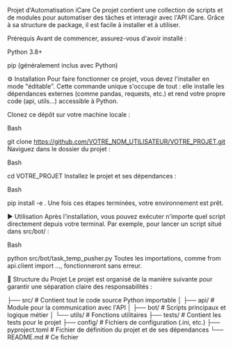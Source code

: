 Projet d'Automatisation iCare
Ce projet contient une collection de scripts et de modules pour automatiser des tâches et interagir avec l'API iCare. Grâce à sa structure de package, il est facile à installer et à utiliser.

Prérequis
Avant de commencer, assurez-vous d'avoir installé :

Python 3.8+

pip (généralement inclus avec Python)

⚙️ Installation
Pour faire fonctionner ce projet, vous devez l'installer en mode "éditable". Cette commande unique s'occupe de tout : elle installe les dépendances externes (comme pandas, requests, etc.) et rend votre propre code (api, utils...) accessible à Python.

Clonez ce dépôt sur votre machine locale :

Bash

git clone https://github.com/VOTRE_NOM_UTILISATEUR/VOTRE_PROJET.git
Naviguez dans le dossier du projet :

Bash

cd VOTRE_PROJET
Installez le projet et ses dépendances :

Bash

pip install -e .
Une fois ces étapes terminées, votre environnement est prêt.

▶️ Utilisation
Après l'installation, vous pouvez exécuter n'importe quel script directement depuis votre terminal. Par exemple, pour lancer un script situé dans src/bot/ :

Bash

python src/bot/task_temp_pusher.py
Toutes les importations, comme from api.client import ..., fonctionneront sans erreur.

📁 Structure du Projet
Le projet est organisé de la manière suivante pour garantir une séparation claire des responsabilités :

├── src/                # Contient tout le code source Python importable
│   ├── api/            # Module pour la communication avec l'API
│   ├── bot/            # Scripts principaux et logique métier
│   └── utils/          # Fonctions utilitaires
├── tests/              # Contient les tests pour le projet
├── config/             # Fichiers de configuration (.ini, etc.)
├── pyproject.toml      # Fichier de définition du projet et de ses dépendances
└── README.md           # Ce fichier